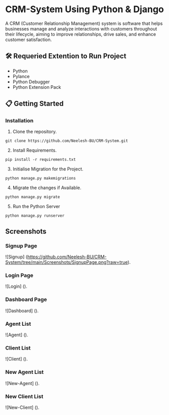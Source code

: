 # CRM-System Using Python & Django

A CRM (Customer Relationship Management) system is software that helps businesses manage and analyze interactions with customers throughout their lifecycle, aiming to improve relationships, drive sales, and enhance customer satisfaction.

## 🛠️ Requeried Extention to Run Project

- Python
- Pylance
- Python Debugger
- Python Extension Pack

## 📋 Getting Started

### Installation

1. Clone the repository.
```
git clone https://github.com/Neelesh-BU/CRM-System.git
```

2. Install Requirements.
```
pip install -r requirements.txt
```

3. Initialise Migration for the Project. 
```
python manage.py makemigrations
```

4. Migrate the changes if Available.
```
python manage.py migrate
```

5. Run the Python Server
```
python manage.py runserver
```

## Screenshots

### Signup Page
![Signup] (https://github.com/Neelesh-BU/CRM-System/tree/main/Screenshots/SignupPage.png?raw=true).

### Login Page
![Login] ().

### Dashboard Page
![Dashboard] ().

### Agent List
![Agent] ().

### Client List
![Client] ().

### New Agent List
![New-Agent] ().

### New Client List
![New-Client] ().
